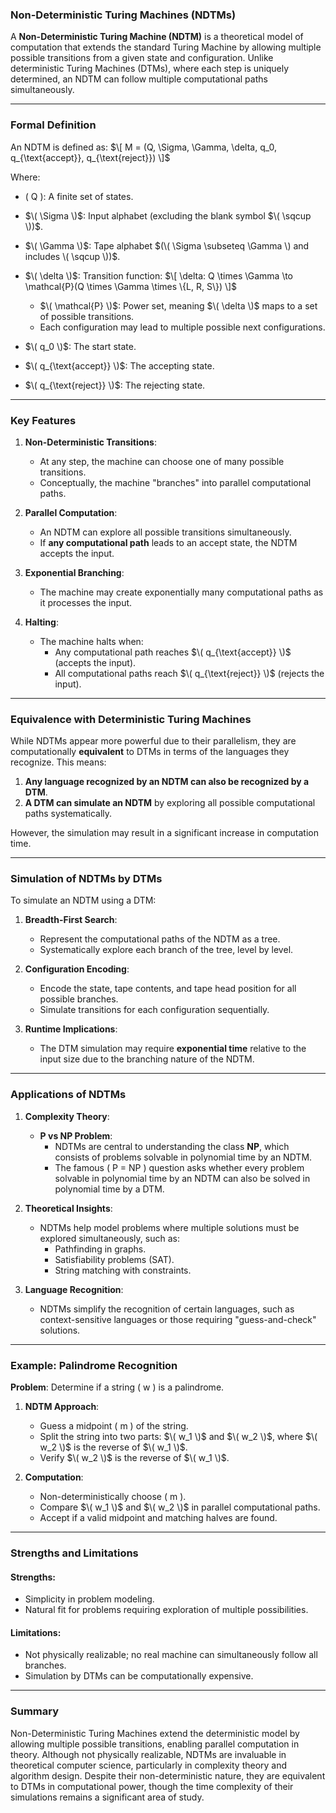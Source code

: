 ### **Non-Deterministic Turing Machines (NDTMs)**

A **Non-Deterministic Turing Machine (NDTM)** is a theoretical model of computation that extends the standard Turing Machine by allowing multiple possible transitions from a given state and configuration. Unlike deterministic Turing Machines (DTMs), where each step is uniquely determined, an NDTM can follow multiple computational paths simultaneously.

---

### **Formal Definition**

An NDTM is defined as:
$\[
M = (Q, \Sigma, \Gamma, \delta, q_0, q_{\text{accept}}, q_{\text{reject}})
\]$

Where:
- \( Q \): A finite set of states.
- $\( \Sigma \)$: Input alphabet (excluding the blank symbol $\( \sqcup \))$.
- $\( \Gamma \)$: Tape alphabet $(\( \Sigma \subseteq \Gamma \) and includes \( \sqcup \))$.
- $\( \delta \)$: Transition function:
  $\[
  \delta: Q \times \Gamma \to \mathcal{P}(Q \times \Gamma \times \{L, R, S\})
  \]$
  - $\( \mathcal{P} \)$: Power set, meaning $\( \delta \)$ maps to a set of possible transitions.
  - Each configuration may lead to multiple possible next configurations.

- $\( q_0 \)$: The start state.
- $\( q_{\text{accept}} \)$: The accepting state.
- $\( q_{\text{reject}} \)$: The rejecting state.

---

### **Key Features**

1. **Non-Deterministic Transitions**:
   - At any step, the machine can choose one of many possible transitions.
   - Conceptually, the machine "branches" into parallel computational paths.

2. **Parallel Computation**:
   - An NDTM can explore all possible transitions simultaneously.
   - If **any computational path** leads to an accept state, the NDTM accepts the input.

3. **Exponential Branching**:
   - The machine may create exponentially many computational paths as it processes the input.

4. **Halting**:
   - The machine halts when:
     - Any computational path reaches $\( q_{\text{accept}} \)$ (accepts the input).
     - All computational paths reach $\( q_{\text{reject}} \)$ (rejects the input).

---

### **Equivalence with Deterministic Turing Machines**

While NDTMs appear more powerful due to their parallelism, they are computationally **equivalent** to DTMs in terms of the languages they recognize. This means:

1. **Any language recognized by an NDTM can also be recognized by a DTM**.
2. **A DTM can simulate an NDTM** by exploring all possible computational paths systematically.

However, the simulation may result in a significant increase in computation time.

---

### **Simulation of NDTMs by DTMs**

To simulate an NDTM using a DTM:
1. **Breadth-First Search**:
   - Represent the computational paths of the NDTM as a tree.
   - Systematically explore each branch of the tree, level by level.

2. **Configuration Encoding**:
   - Encode the state, tape contents, and tape head position for all possible branches.
   - Simulate transitions for each configuration sequentially.

3. **Runtime Implications**:
   - The DTM simulation may require **exponential time** relative to the input size due to the branching nature of the NDTM.

---

### **Applications of NDTMs**

1. **Complexity Theory**:
   - **P vs NP Problem**:
     - NDTMs are central to understanding the class **NP**, which consists of problems solvable in polynomial time by an NDTM.
     - The famous \( P = NP \) question asks whether every problem solvable in polynomial time by an NDTM can also be solved in polynomial time by a DTM.

2. **Theoretical Insights**:
   - NDTMs help model problems where multiple solutions must be explored simultaneously, such as:
     - Pathfinding in graphs.
     - Satisfiability problems (SAT).
     - String matching with constraints.

3. **Language Recognition**:
   - NDTMs simplify the recognition of certain languages, such as context-sensitive languages or those requiring "guess-and-check" solutions.

---

### **Example: Palindrome Recognition**

**Problem**: Determine if a string \( w \) is a palindrome.

1. **NDTM Approach**:
   - Guess a midpoint \( m \) of the string.
   - Split the string into two parts: $\( w_1 \)$ and $\( w_2 \)$, where $\( w_2 \)$ is the reverse of $\( w_1 \)$.
   - Verify $\( w_2 \)$ is the reverse of $\( w_1 \)$.

2. **Computation**:
   - Non-deterministically choose \( m \).
   - Compare $\( w_1 \)$ and $\( w_2 \)$ in parallel computational paths.
   - Accept if a valid midpoint and matching halves are found.

---

### **Strengths and Limitations**

#### **Strengths**:
- Simplicity in problem modeling.
- Natural fit for problems requiring exploration of multiple possibilities.

#### **Limitations**:
- Not physically realizable; no real machine can simultaneously follow all branches.
- Simulation by DTMs can be computationally expensive.

---

### **Summary**

Non-Deterministic Turing Machines extend the deterministic model by allowing multiple possible transitions, enabling parallel computation in theory. Although not physically realizable, NDTMs are invaluable in theoretical computer science, particularly in complexity theory and algorithm design. Despite their non-deterministic nature, they are equivalent to DTMs in computational power, though the time complexity of their simulations remains a significant area of study.

